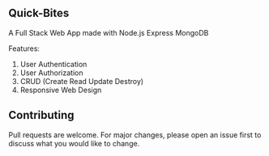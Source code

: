 ## Quick-Bites

A Full Stack Web App made with Node.js Express MongoDB

Features:
1) User Authentication
2) User Authorization
3) CRUD (Create Read Update Destroy)
4) Responsive Web Design

## Contributing
Pull requests are welcome. For major changes, please open an issue first to discuss what you would like to change.

